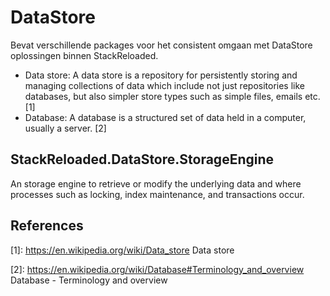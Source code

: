 # DataStore
Bevat verschillende packages voor het consistent omgaan met DataStore oplossingen binnen StackReloaded.

- Data store: A data store is a repository for persistently storing and managing collections of data which include not just repositories like databases, but also simpler store types such as simple files, emails etc. [1]
- Database: A database is a structured set of data held in a computer, usually a server. [2]

## StackReloaded.DataStore.StorageEngine
An storage engine to retrieve or modify the underlying data and where processes such as locking, index maintenance, and transactions occur.

## References
[1]: https://en.wikipedia.org/wiki/Data_store Data store

[2]: https://en.wikipedia.org/wiki/Database#Terminology_and_overview Database - Terminology and overview